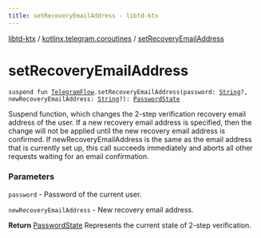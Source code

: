 ```yaml
---
title: setRecoveryEmailAddress - libtd-ktx
---
```


[libtd-ktx](../index.html) / [kotlinx.telegram.coroutines](index.html) / [setRecoveryEmailAddress](./set-recovery-email-address.html)

# setRecoveryEmailAddress

`suspend fun `[`TelegramFlow`](../kotlinx.telegram.core/-telegram-flow/index.html)`.setRecoveryEmailAddress(password: `[`String`](https://kotlinlang.org/api/latest/jvm/stdlib/kotlin/-string/index.html)`?, newRecoveryEmailAddress: `[`String`](https://kotlinlang.org/api/latest/jvm/stdlib/kotlin/-string/index.html)`?): `[`PasswordState`](https://tdlibx.github.io/td/docs/org/drinkless/td/libcore/telegram/TdApi/PasswordState.html)

Suspend function, which changes the 2-step verification recovery email address of the user. If a
new recovery email address is specified, then the change will not be applied until the new recovery
email address is confirmed. If newRecoveryEmailAddress is the same as the email address that is
currently set up, this call succeeds immediately and aborts all other requests waiting for an email
confirmation.

### Parameters

`password` - Password of the current user.

`newRecoveryEmailAddress` - New recovery email address.

**Return**
[PasswordState](https://tdlibx.github.io/td/docs/org/drinkless/td/libcore/telegram/TdApi/PasswordState.html) Represents the current state of 2-step verification.

